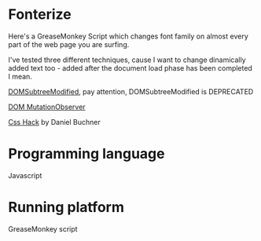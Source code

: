 # Fonterize
Here's a GreaseMonkey Script which changes font family on almost every part of the web page you are surfing.

I've tested three different techniques, cause I want to change dinamically added text too - added after the document load phase has been completed I mean.

[DOMSubtreeModified](http://www.w3.org/TR/DOM-Level-3-Events/#event-type-DOMSubtreeModified), pay attention, DOMSubtreeModified is DEPRECATED

[DOM MutationObserver](https://hacks.mozilla.org/2012/05/dom-mutationobserver-reacting-to-dom-changes-without-killing-browser-performance/)

[Css Hack](http://www.backalleycoder.com/2012/04/25/i-want-a-damnodeinserted/) by Daniel Buchner
# Programming language
Javascript
# Running platform
GreaseMonkey script
